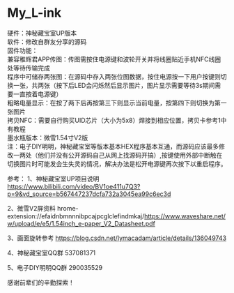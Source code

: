 # My_L-ink

硬件：神秘藏宝室UP版本  
软件：修改自群友分享的源码  
固件功能：  
         兼容稚辉君APP传图：传图需按住电源键和波轮开关并将线圈贴近手机NFC线圈处等待传输完成  
         程序中可储存两张图：在源码中存入两张位图数据，按住电源按一下用户按键则切换一张，共两张（按下后LED会闪烁然后显示图片，图片显示需要等待3s期间需要一直按着电源键）  
         粗略电量显示：在按了两下后再按第三下则显示当前电量，按第四下则切换为第一张图片  
         拷贝NFC：需要自行购买UID芯片（大小为5x8）焊接到相应位置，拷贝卡参考1中有教程  
墨水瓶版本：微雪1.54寸V2版  
注：电子DIY明明，神秘藏宝室等版本基本HEX程序基本互通，而源码应该最多修改一两处（他们并没有公开源码自己从网上找源码开搞）,按键使用外部中断触在切换图片时可能发会生失灵的情况，解决办法是松开电源键再次按下以重启程序。  

参考：
1、神秘藏宝室UP项目说明
https://www.bilibili.com/video/BV1oe411u7Q3?p=9&vd_source=b567447237dcfa732a3045ea99c6ec3d

2、微雪V2屏资料
hrome-extension://efaidnbmnnnibpcajpcglclefindmkaj/https://www.waveshare.net/w/upload/e/e5/1.54inch_e-paper_V2_Datasheet.pdf

3、画面旋转参考
https://blog.csdn.net/lymacadam/article/details/136049743

4、神秘藏宝室QQ群
537081371

5、电子DIY明明QQ群
290035529

感谢前辈们的辛勤探索！



